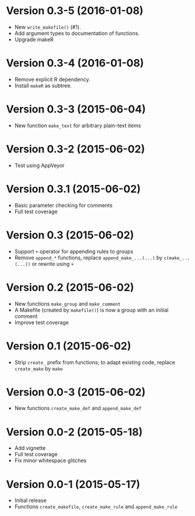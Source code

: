 Version 0.3-5 (2016-01-08)
===

- New `write_makefile()` (#1).
- Add argument types to documentation of functions.
- Upgrade makeR


Version 0.3-4 (2016-01-08)
===

- Remove explicit R dependency.
- Install `makeR` as subtree.


Version 0.3-3 (2015-06-04)
===

- New function `make_text` for arbitrary plain-text items


Version 0.3-2 (2015-06-02)
===

- Test using AppVeyor


Version 0.3.1 (2015-06-02)
===

- Basic parameter checking for comments
- Full test coverage


Version 0.3 (2015-06-02)
===

- Support `+` operator for appending rules to groups
- Remove `append_*` functions, replace `append_make_...(...)` by `c(make_...(...))` or rewrite using `+`


Version 0.2 (2015-06-02)
===

- New functions `make_group` and `make_comment`
- A Makefile (created by `makefile()`) is now a group with an initial comment
- Improve test coverage


Version 0.1 (2015-06-02)
===

- Strip `create_` prefix from functions; to adapt existing code, replace `create_make` by `make`


Version 0.0-3 (2015-06-02)
===

- New functions `create_make_def` and `append_make_def`


Version 0.0-2 (2015-05-18)
===

- Add vignette
- Full test coverage
- Fix minor whitespace glitches


Version 0.0-1 (2015-05-17)
===

- Initial release
- Functions `create_makefile`, `create_make_rule` and `append_make_rule`
